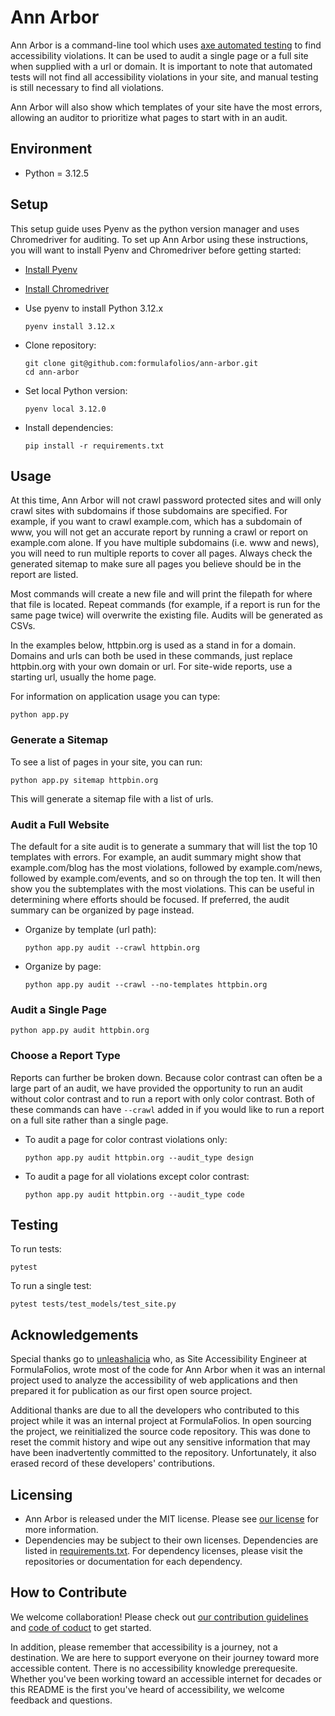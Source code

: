 # Ann Arbor

Ann Arbor is a command-line tool which uses [axe automated testing](https://www.deque.com/axe/) to find accessibility violations.  It can be used to audit a single page or a full site when supplied with a url or domain.  It is important to note that automated tests will not find all accessibility violations in your site, and manual testing is still necessary to find all violations.

Ann Arbor will also show which templates of your site have the most errors, allowing an auditor to prioritize what pages to start with in an audit.


## Environment
- Python = 3.12.5


## Setup
This setup guide uses Pyenv as the python version manager and uses Chromedriver for auditing.  To set up Ann Arbor using these instructions, you will want to install Pyenv and Chromedriver before getting started:

- [Install Pyenv](https://github.com/pyenv/pyenv#installation)
- [Install Chromedriver](https://chromedriver.chromium.org/getting-started)

- Use pyenv to install Python 3.12.x

      pyenv install 3.12.x

- Clone repository:

      git clone git@github.com:formulafolios/ann-arbor.git
      cd ann-arbor

- Set local Python version:

      pyenv local 3.12.0

- Install dependencies:

      pip install -r requirements.txt


## Usage

At this time, Ann Arbor will not crawl password protected sites and will only crawl sites with subdomains if those subdomains are specified.  For example, if you want to crawl example.com, which has a subdomain of www, you will not get an accurate report by running a crawl or report on example.com alone.  If you have multiple subdomains (i.e. www and news), you will need to run multiple reports to cover all pages.  Always check the generated sitemap to make sure all pages you believe should be in the report are listed.

Most commands will create a new file and will print the filepath for where that file is located.  Repeat commands (for example, if a report is run for the same page twice) will overwrite the existing file.  Audits will be generated as CSVs.

In the examples below, httpbin.org is used as a stand in for a domain.  Domains and urls can both be used in these commands, just replace httpbin.org with your own domain or url.  For site-wide reports, use a starting url, usually the home page.

For information on application usage you can type:

    python app.py


### Generate a Sitemap
To see a list of pages in your site, you can run:

    python app.py sitemap httpbin.org

This will generate a sitemap file with a list of urls.


### Audit a Full Website
The default for a site audit is to generate a summary that will list the top 10 templates with errors.  For example, an audit summary might show that example.com/blog has the most violations, followed by example.com/news, followed by example.com/events, and so on through the top ten.  It will then show you the subtemplates with the most violations.  This can be useful in determining where efforts should be focused.  If preferred, the audit summary can be organized by page instead.

- Organize by template (url path):

      python app.py audit --crawl httpbin.org

- Organize by page:

      python app.py audit --crawl --no-templates httpbin.org


### Audit a Single Page

    python app.py audit httpbin.org


### Choose a Report Type

Reports can further be broken down.  Because color contrast can often be a large part of an audit, we have provided the opportunity to run an audit without color contrast and to run a report with only color contrast.  Both of these commands can have `--crawl` added in if you would like to run a report on a full site rather than a single page.

- To audit a page for color contrast violations only:

      python app.py audit httpbin.org --audit_type design

- To audit a page for all violations except color contrast:

      python app.py audit httpbin.org --audit_type code


## Testing
To run tests:

    pytest

To run a single test:

    pytest tests/test_models/test_site.py


## Acknowledgements
Special thanks go to [unleashalicia](https://github.com/unleashalicia) who, as Site Accessibility Engineer at FormulaFolios, wrote most of the code for Ann Arbor when it was an internal project used to analyze the accessibility of web applications and then prepared it for publication as our first open source project.

Additional thanks are due to all the developers who contributed to this project while it was an internal project at FormulaFolios. In open sourcing the project, we reinitialized the source code repository. This was done to reset the commit history and wipe out any sensitive information that may have been inadvertently committed to the repository. Unfortunately, it also erased record of these developers' contributions.


## Licensing
- Ann Arbor is released under the MIT license.  Please see [our license](LICENSE.txt) for more information.
- Dependencies may be subject to their own licenses.  Dependencies are listed in [requirements.txt](requirements.txt).  For dependency licenses, please visit the repositories or documentation for each dependency.


## How to Contribute
We welcome collaboration!  Please check out [our contribution guidelines](CONTRIBUTING.md) and [code of coduct](CODE_OF_CONDUCT.md) to get started.

In addition, please remember that accessibility is a journey, not a destination.  We are here to support everyone on their journey toward more accessible content.  There is no accessibility knowledge prerequesite.  Whether you've been working toward an accessible internet for decades or this README is the first you've heard of accessibility, we welcome feedback and questions.
